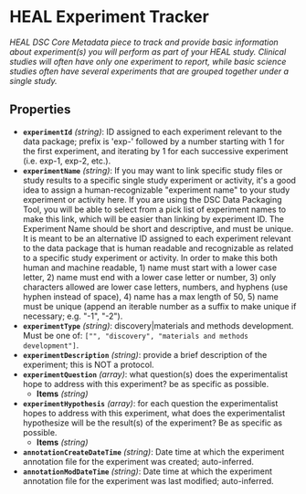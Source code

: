 # HEAL Experiment Tracker

*HEAL DSC Core Metadata piece to track and provide basic information about experiment(s) you will perform as part of your HEAL study. Clinical studies will often have only one experiment to report, while basic science studies often have several experiments that are grouped together under a single study.*

## Properties

- **`experimentId`** *(string)*: ID assigned to each experiment relevant to the data package; prefix is 'exp-' followed by a number starting with 1 for the first experiment, and iterating by 1 for each successive experiment (i.e. exp-1, exp-2, etc.).
- **`experimentName`** *(string)*: If you may want to link specific study files or study results to a specific single study experiment or activity, it's a good idea to assign a human-recognizable "experiment name" to your study experiment or activity here. If you are using the DSC Data Packaging Tool, you will be able to select from a pick list of experiment names to make this link, which will be easier than linking by experiment ID. The Experiment Name should be short and descriptive, and must be unique. It is meant to be an alternative ID assigned to each experiment relevant to the data package that is human readable and recognizable as related to a specific study experiment or activity. In order to make this both human and machine readable, 1) name must start with a lower case letter, 2) name must end with a lower case letter or number, 3) only characters allowed are lower case letters, numbers, and hyphens (use hyphen instead of space), 4) name has a max length of 50, 5) name must be unique (append an iterable number as a suffix to make unique if necessary; e.g. "-1", "-2").
- **`experimentType`** *(string)*: discovery|materials and methods development. Must be one of: `["", "discovery", "materials and methods development"]`.
- **`experimentDescription`** *(string)*: provide a brief description of the experiment; this is NOT a protocol.
- **`experimentQuestion`** *(array)*: what question(s) does the experimentalist hope to address with this experiment? be as specific as possible.
  - **Items** *(string)*
- **`experimentHypothesis`** *(array)*: for each question the experimentalist hopes to address with this experiment, what does the experimentalist hypothesize will be the result(s) of the experiment? Be as specific as possible.
  - **Items** *(string)*
- **`annotationCreateDateTime`** *(string)*: Date time at which the experiment annotation file for the experiment was created; auto-inferred.
- **`annotationModDateTime`** *(string)*: Date time at which the experiment annotation file for the experiment was last modified; auto-inferred.

